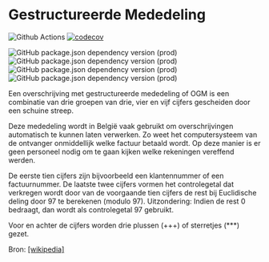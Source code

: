 # Gestructureerde Mededeling

![Github Actions](https://github.com/maartentibau/gestructureerde-mededeling/actions/workflows/build-test-deploy.yml/badge.svg) [![codecov](https://codecov.io/github/maartentibau/gestructureerde-mededeling/branch/master/graph/badge.svg?token=USZZPF9F5F)](https://codecov.io/github/maartentibau/gestructureerde-mededeling)

![GitHub package.json dependency version (prod)](https://img.shields.io/github/package-json/dependency-version/maartentibau/gestructureerde-mededeling/@angular/core) ![GitHub package.json dependency version (prod)](https://img.shields.io/github/package-json/dependency-version/maartentibau/gestructureerde-mededeling/@angular/material) ![GitHub package.json dependency version (prod)](https://img.shields.io/github/package-json/dependency-version/maartentibau/gestructureerde-mededeling/@nrwl/angular) ![GitHub package.json dependency version (prod)](https://img.shields.io/github/package-json/dependency-version/maartentibau/gestructureerde-mededeling/rxjs)

Een overschrijving met gestructureerde mededeling of OGM is een combinatie van drie groepen van drie, vier en vijf cijfers gescheiden door een schuine streep.

Deze mededeling wordt in België vaak gebruikt om overschrijvingen automatisch te kunnen laten verwerken. Zo weet het computersysteem van de ontvanger onmiddellijk welke factuur betaald wordt. Op deze manier is er geen personeel nodig om te gaan kijken welke rekeningen vereffend werden.

De eerste tien cijfers zijn bijvoorbeeld een klantennummer of een factuurnummer. De laatste twee cijfers vormen het controlegetal dat verkregen wordt door van de voorgaande tien cijfers de rest bij Euclidische deling door 97 te berekenen (modulo 97). Uitzondering: Indien de rest 0 bedraagt, dan wordt als controlegetal 97 gebruikt.

Voor en achter de cijfers worden drie plussen (+++) of sterretjes (***) gezet.

Bron: [[wikipedia]](https://nl.wikipedia.org/wiki/Gestructureerde_mededeling)
